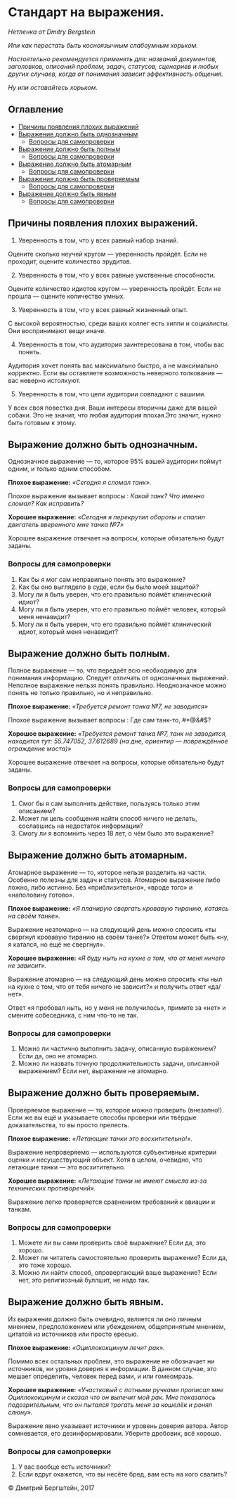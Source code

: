 # Стандарт на выражения.

_Нетленка от Dmitry Bergstein_

_Или как перестать быть косноязычным слабоумным хорьком._

_Настоятельно рекомендуется применять для: названий документов, заголовков, описаний проблем, задач, статусов, сценариев и любых других случаев, когда от понимания зависит эффективность общения._

_Ну или оставайтесь хорьком._


## Оглавление
* [Причины появления плохих выражений](#1)
* [Выражение должно быть однозначным](#2)
   - [Вопросы для самопроверки](#2.1)
* [Выражение должно быть полным](#3)
   - [Вопросы для самопроверки](#3.1)
* [Выражение должно быть атомарным](#4)
   - [Вопросы для самопроверки](#4.1)
* [Выражение должно быть проверяемым](#5)
   - [Вопросы для самопроверки](#5.1)
* [Выражение должно быть явным](#6)
   - [Вопросы для самопроверки](#6.1)

## <a name="1"></a> Причины появления плохих выражений.
1. Уверенность в том, что у всех равный набор знаний.

Оцените сколько неучей кругом — уверенность пройдёт. Если не проходит, оцените количество эрудитов.

2. Уверенность в том, что у всех равные умственные способности.

Оцените количество идиотов кругом — уверенность пройдёт. Если не прошла — оцените количество умных.

3. Уверенность в том, что у всех равный жизненный опыт.

С высокой вероятностью, среди ваших коллег есть хиппи и социалисты. Они воспринимают вещи иначе.

4. Уверенность в том, что аудитория заинтересована в том, чтобы вас понять.

Аудитория хочет понять вас максимально быстро, а не максимально корректно. Если вы оставляете возможность неверного толкования — вас неверно истолкуют.

5. Уверенность в том, что цели аудитории совпадают с вашими.

У всех своя повестка дня. Ваши интересы вторичны даже для вашей собаки. Это не значит, что любая аудитория плохая.Это значит, нужно быть готовым к
этому.

## <a name="2"></a>Выражение должно быть однозначным.

Однозначное выражение — то, которое 95% вашей аудитории поймут одним, и только одним способом.

**Плохое выражение:**  _«Сегодня я сломал танк»._

Плохое выражение вызывает вопросы : _Какой танк? Что именно сломал? Как исправить?_

**Хорошее выражение:** _«Сегодня я перекрутил обороты и спалил двигатель вверенного мне танка №7»_

Хорошее выражение отвечает на вопросы, которые обязательно будут заданы.

### <a name="2.1"></a>Вопросы для самопроверки
1. Как бы я мог сам неправильно понять это выражение?
1. Как бы оно выглядело в суде, если бы было моей защитой?
1. Могу ли я быть уверен, что его правильно поймёт клинический идиот?
1. Могу ли я быть уверен, что его правильно поймёт человек, который меня ненавидит?
1. Могу ли я быть уверен, что его правильно поймёт клинический идиот, который меня ненавидит?

## <a name="3"></a>Выражение должно быть полным.

Полное выражение — то, что передаёт всю необходимую для понимания информацию. Следует отличать от однозначных выражений.
Неполное выражение нельзя понять правильно. Неоднозначное можно понять не только правильно, но и неправильно.

**Плохое выражение:** _«Требуется ремонт танка №7, не заводится»_

Плохое выражение вызывает вопросы : Где сам танк-то, #*@&#$?

**Хорошое выражение:** _«Требуется ремонт танка №7, танк не заводится, находится тут: 55.747052, 37.612689 (на дне, ориентир — повреждённое ограждение моста)»_

Хорошее выражение отвечает на вопросы, которые обязательно будут заданы.

### <a name="3.1"></a>Вопросы для самопроверки
1. Смог бы я сам выполнить действие, пользуясь только этим описанием?
1. Может ли цель сообщения найти способ ничего не делать, сославшись на недостаток информации?
1. Смогу ли я вспомнить через 18 лет, о чём было это выражение?

## <a name="4"></a>Выражение должно быть атомарным.

Атомарное выражение — то, которое нельзя разделить на части.
Особенно полезны для задач и статусов. Атомарное выражение либо ложно, либо истинно. Без «приблизительно», «вроде того» и «наполовину готово».

**Плохое выражение:** _«Я планирую свергать кровавую тиранию, катаясь на своём танке»._

Выражение неатомарно — на следующий день можно спросить «ты свергнул кровавую тиранию на своём танке?» Ответом может быть «ну, я катался, но ещё не свергнул».

**Хорошее выражение:** _«Я буду ныть на кухне о том, что от меня ничего не зависит»._

Выражение атомарно — на следующий день можно спросить «ты ныл на кухне о том, что от тебя ничего не зависит?» и получить ответ «да/нет».

Ответ «я пробовал ныть, но у меня не получилось», примите за «нет» и смените собеседника, с ним что-то не так.

### <a name="4.1"></a>Вопросы для самопроверки

1. Можно ли частично выполнить задачу, описанную выражением? Если да, оно не атомарно.
1. Можно ли назвать точную продолжительность задачи, описанной выражением? Если нет, выражение не атомарно.

## <a name="5"></a>Выражение должно быть проверяемым.

Проверяемое выражение — то, которое можно проверить (внезапно!). 
Если же вы ещё и указываете способы проверки или твёрдые доказательства, то вы просто прелесть.

**Плохое выражение:** _«Летающие танки это восхитительно!»._

Выражение непроверяемо — используются субъективные критерии оценки и несуществующий объект. Хотя в целом, очевидно, что летающие танки — это восхитительно.

**Хорошее выражение:** _«Летающие танки не имеют смысла из-за технических противоречий»._

Выражение легко проверяется сравнением требований к авиации и танкам.

### <a name="5.1"></a>Вопросы для самопроверки
1. Можете ли вы сами проверить своё выражение? Если да, это хорошо.
1. Может ли читатель самостоятельно проверить выражение? Если да, это тоже хорошо.
1. Можно ли найти способ, опровергающий ваше выражение? Если нет, это религиозный буллшит, не надо так.

## <a name="6"></a>Выражение должно быть явным.

Из выражения должно быть очевидно, является ли оно личным мнением, предположением или убеждением, общепринятым мнением, цитатой из источников или просто ересью.

**Плохое выражение:** _«Оциллококцинум лечит рак»._

Помимо всех остальных проблем, это выражение не обозначает ни источников, ни уровня доверия к информации. В данном случае, это мешает определить, человек перед вами, и или гомеомразь.

**Хорошее выражение:** _«Участковый с потными ручками прописал мне Оциллококцинум и сказал что он вылечит мой рак. Мне показалось подозрительным, что он пытался трогать меня за кошелёк и ронял слюну»._

Выражение явно указывает источники и уровень доверия автора. Автор сомневается, его дезинформировали. Уберите дробовик, всё хорошо.

### <a name="6.1"></a>Вопросы для самопроверки

1. У вас вообще есть источники?
1. Если вдруг окажется, что вы несёте бред, вам есть на кого свалить?

© Дмитрий Бергштейн, 2017
